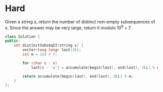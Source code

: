 # Hard

Given a string $s$, return the number of distinct non-empty subsequences of $s$. Since the answer may be very large, return it modulo $10^9 + 7$.

```cpp
class Solution {
public:
    int distinctSubseqII(string s) {
        vector<long long> last(26);
        int m = 1e9 + 7;

        for (char c : s)
            last[c - 'a'] = accumulate(begin(last), end(last), 1LL) % m;

        return accumulate(begin(last), end(last), 0LL) % m;
    }
};
```
